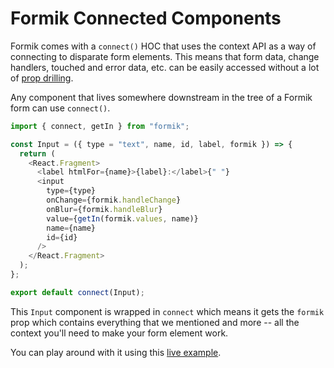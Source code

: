 # Formik Connected Components

Formik comes with a `connect()` HOC that uses the context API as a way of
connecting to disparate form elements. This means that form data, change
handlers, touched and error data, etc. can be easily accessed without a lot of
[prop drilling](https://kentcdodds.com/blog/prop-drilling).

Any component that lives somewhere downstream in the tree of a Formik form can
use `connect()`.

```javascript
import { connect, getIn } from "formik";

const Input = ({ type = "text", name, id, label, formik }) => {
  return (
    <React.Fragment>
      <label htmlFor={name}>{label}:</label>{" "}
      <input
        type={type}
        onChange={formik.handleChange}
        onBlur={formik.handleBlur}
        value={getIn(formik.values, name)}
        name={name}
        id={id}
      />
    </React.Fragment>
  );
};

export default connect(Input);
```

This `Input` component is wrapped in `connect` which means it gets the `formik`
prop which contains everything that we mentioned and more -- all the context
you'll need to make your form element work.

You can play around with it using this [live
example](https://codesandbox.io/s/quizzical-hill-7xlwi).
